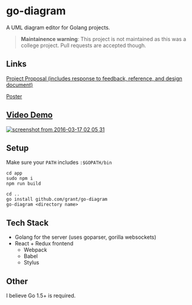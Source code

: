 # go-diagram

A UML diagram editor for Golang projects.

> **Maintainence warning**: This project is not maintained as this was a college project. Pull requests are accepted though.

## Links
[Project Proposal (includes response to feedback, reference, and design document)](https://docs.google.com/document/d/1exvOxiBwERKd5P1nZ7hjmhkGchoAhr0tZK_f_3EVy2M/edit)

[Poster](https://docs.google.com/presentation/d/1xgy8ltVHn0e96vcdWVlRIYVDdQI2QKU-5a366ivnRjo/edit)

## [Video Demo](https://drive.google.com/file/d/0B4riRkl944ZqcnQzR0x1c0QxVDA/view?usp=sharing)
[![screenshot from 2016-03-17 02 05 31](https://cloud.githubusercontent.com/assets/2159661/13841247/f70780fa-ebe4-11e5-96ba-5667c4af1b12.png)](https://drive.google.com/file/d/0B4riRkl944ZqcnQzR0x1c0QxVDA/view?usp=sharing)

## Setup
Make sure your `PATH` includes `:$GOPATH/bin`
```
cd app
sudo npm i
npm run build

cd ..
go install github.com/grant/go-diagram
go-diagram <directory name>
```

## Tech Stack
- Golang for the server (uses goparser, gorilla websockets)
- React + Redux frontend
  - Webpack
  - Babel
  - Stylus

## Other
I believe Go 1.5+ is required.
